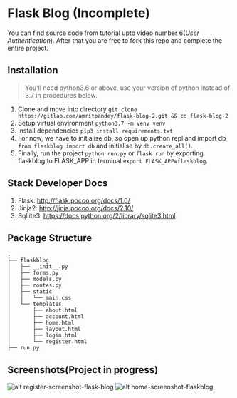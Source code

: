 # Flask Blog (Incomplete)
You can find source code from tutorial upto video number 6(*User Authentication*). After that you are free to fork this repo and complete the entire project.

## Installation 
> You'll need python3.6 or above, use your version of python instead of 3.7 in procedures below.
1. Clone and move into directory `git clone https://gitlab.com/amritpandey/flask-blog-2.git && cd flask-blog-2`
2. Setup virtual environment `python3.7 -m venv venv`
3. Install dependencies `pip3 install requirements.txt`
4. For now, we have to initialise db, so open up python repl and import db `from flaskblog import db` and initialise by `db.create_all()`.
5. Finally, run the project `python run.py` or `flask run` by exporting flaskblog to FLASK_APP in terminal `export FLASK_APP=flaskblog`.

## Stack Developer Docs
1. Flask: http://flask.pocoo.org/docs/1.0/
2. Jinja2: http://jinja.pocoo.org/docs/2.10/
3. Sqllite3: https://docs.python.org/2/library/sqlite3.html

## Package Structure
```
.
├── flaskblog
│   ├── __init__.py
│   ├── forms.py
│   ├── models.py
│   ├── routes.py
│   ├── static
│   │   └── main.css
│   └── templates
│       ├── about.html
│       ├── account.html
│       ├── home.html
│       ├── layout.html
│       ├── login.html
│       └── register.html
├── run.py
```

## Screenshots(Project in progress)
![alt register-screenshot-flask-blog](https://i.imgur.com/81QK8vc.jpg)
![alt home-screenshot-flaskblog](https://i.imgur.com/8cSqkiI.jpg)
